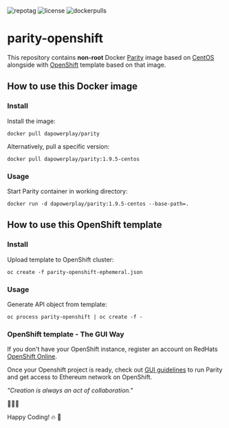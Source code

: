 ![repotag][tag] ![license][license] ![dockerpulls][dockerpulls]
# parity-openshift

This repository contains **non-root** Docker [Parity](https://www.parity.io/) image based on [CentOS](https://www.centos.org/) alongside with [OpenShift](https://www.openshift.com/) template based on that image.

## How to use this Docker image

### Install

Install the image:

```
docker pull dapowerplay/parity
```

Alternatively, pull a specific version:

```
docker pull dapowerplay/parity:1.9.5-centos
```

### Usage

Start Parity container in working directory:

```
docker run -d dapowerplay/parity:1.9.5-centos --base-path=.
``````

## How to use this OpenShift template

### Install

Upload template to OpenShift cluster:

```
oc create -f parity-openshift-ephemeral.json
```

### Usage

Generate API object from template:

```
oc process parity-openshift | oc create -f -
```

### OpenShift template - The GUI Way

If you don't have your OpenShift instance, register an account on RedHats [OpenShift Online](https://manage.openshift.com/).

Once your Openshift project is ready, check out [GUI guidelines](/assets/GUIWAY.md) to run Parity and get access to Ethereum network on OpenShift. 

*"Creation is always an act of collaboration."*

:link::link::link:


Happy Coding! :fire:          :fire_engine:

[tag]: 	https://img.shields.io/github/tag/dapowerplay/openshift-parity.svg
[license]: https://img.shields.io/github/license/dapowerplay/openshift-parity.svg
[dockerpulls]: https://img.shields.io/docker/pulls/dapowerplay/parity.svg

